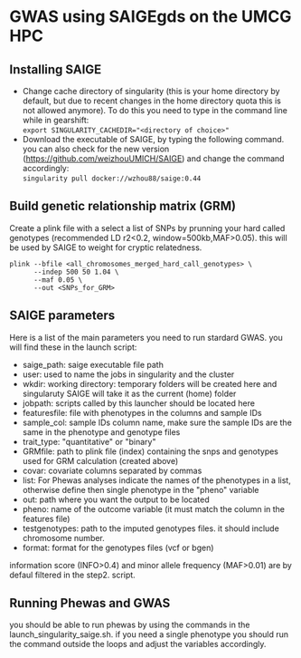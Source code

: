 # GWAS using SAIGEgds on the UMCG HPC

## Installing SAIGE
- Change cache directory of singularity (this is your home directory by default, but due to recent changes in the home directory quota this is not allowed anymore). To do this you need to type in the command line while in gearshift:  \
```export SINGULARITY_CACHEDIR="<directory of choice>" ```
- Download the executable of SAIGE, by typing the following command. you can also check for the new version (https://github.com/weizhouUMICH/SAIGE) and change the command accordingly:  \
```singularity pull docker://wzhou88/saige:0.44```

## Build genetic relationship matrix (GRM)
Create a plink file with a select a list of SNPs by prunning your hard called genotypes (recommended LD r2<0.2, window=500kb,MAF>0.05). this will be used by SAIGE to weight for cryptic relatedness.
``` 
plink --bfile <all_chromosomes_merged_hard_call_genotypes> \
      --indep 500 50 1.04 \
      --maf 0.05 \
      --out <SNPs_for_GRM> 
 ```

## SAIGE parameters
Here is a list of the main parameters you need to run stardard GWAS. you will find these in the launch script: 
- saige_path: saige executable file path
- user: used to name the jobs in singularity and the cluster
- wkdir: working directory: temporary folders will be created here and singularuty SAIGE will take it as the current (home) folder
- jobpath: scripts called by this launcher should be located here
- featuresfile: file with phenotypes in the columns and sample IDs
- sample_col: sample IDs column name, make sure the sample IDs are the same in the phenotype and genotype files
- trait_type: "quantitative" or "binary"
- GRMfile: path to plink file (index) containing the snps and genotypes used for GRM calculation (created above)
- covar: covariate columns separated by commas
- list: For Phewas analyses indicate the names of the phenotypes in a list, otherwise define then single phenotype in the "pheno" variable
- out: path where you want the output to be located
- pheno: name of the outcome variable (it must match the column in the features file)
- testgenotypes: path to the imputed genotypes files. it should include chromosome number.
- format: format for the genotypes files (vcf or bgen)

information score (INFO>0.4) and minor allele frequency (MAF>0.01) are by defaul filtered in the step2. script.

## Running Phewas and GWAS
you should be able to run phewas by using the commands in  the launch_singularity_saige.sh. if you need a single phenotype you should run the command outside the loops and adjust the variables accordingly.





